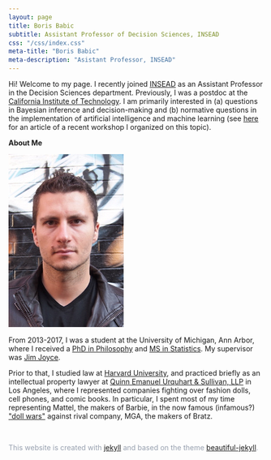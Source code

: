 ```yaml
---
layout: page
title: Boris Babic
subtitle: Assistant Professor of Decision Sciences, INSEAD
css: "/css/index.css"
meta-title: "Boris Babic"
meta-description: "Asistant Professor, INSEAD"
---
```


Hi! Welcome to my page. I recently joined [INSEAD](https://www.insead.edu/) as an Assistant Professor in the Decision Sciences department. Previously, I was a postdoc at the [California Institute of Technology](http://hss.divisions.caltech.edu/people/boris-babic). I am primarily interested in (a) questions in Bayesian inference and decision-making and (b) normative questions in the implementation of artificial intelligence and machine learning (see [here](https://www.caltech.edu/about/news/can-ai-be-fair) for an article of a recent workshop I organized on this topic). 

<!--- The overarching theme of my research is **epistemic risk**. The core dimensions of this project span philosophy of science/formal epistemology, normative ethics, and law & public policy. The latter engages the emerging literature on fair AI and machine learning. You can learn more about epistemic risk by clicking on the Research tab. --> 

**About Me**

![profile_pic](/img/babic.jpg)

From 2013-2017, I was a student at the University of Michigan, Ann Arbor, where I received a [PhD in Philosophy](https://lsa.umich.edu/philosophy) and [MS in Statistics](https://lsa.umich.edu/stats). My supervisor was [Jim Joyce](http://www-personal.umich.edu/~jjoyce/). <!--- My dissertation was entitled, unsurprisingly, Foundations of Epistemic Risk.--> 

Prior to that, I studied law at [Harvard University](https://hls.harvard.edu/), and practiced briefly as an intellectual property lawyer at [Quinn Emanuel Urquhart & Sullivan, LLP](https://www.quinnemanuel.com/) in Los Angeles, where I represented companies fighting over fashion dolls, cell phones, and comic books. In particular, I spent most of my time representing Mattel, the makers of Barbie, in the now famous (infamous?) ["doll wars"](https://www.newyorker.com/magazine/2018/01/22/when-barbie-went-to-war-with-bratz) against rival company, MGA, the makers of Bratz. 

&nbsp;
&nbsp;
&nbsp;
&nbsp;
&nbsp;
&nbsp;
&nbsp;

<p><font color="#97A0AF">This website is created with <a href="http://jekyllrb.com">jekyll</a> and based on the theme <a href="https://beautifuljekyll.com">beautiful-jekyll</a>. </p>

&nbsp;
&nbsp;
&nbsp;
<!-- And prior to that, [I mostly tried](/img/hockey.jpg), and failed, to become a professional hockey player. -->
